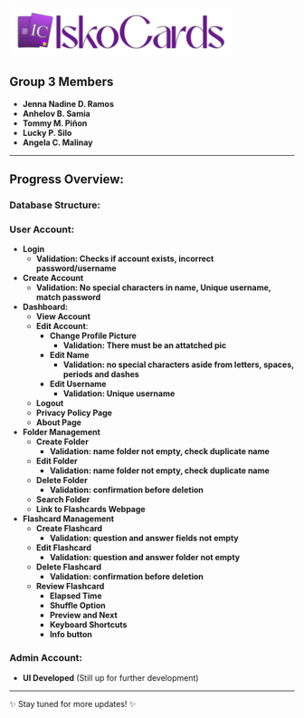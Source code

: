 ![IskoCards Logo](https://github.com/jennarms/IskoCards/blob/main/assets/LogoHeader.png)

## Group 3 Members

- **Jenna Nadine D. Ramos**
- **Anhelov B. Samia**
- **Tommy M. Piñon**
- **Lucky P. Silo**
- **Angela C. Malinay**

---

## Progress Overview:

### Database Structure:

### **User Account**:
- **Login**
    - **Validation: Checks if account exists, incorrect password/username**
- **Create Account**
    - **Validation: No special characters in name, Unique username, match password**
- **Dashboard:**
    - **View Account**
    - **Edit Account**:
        - **Change Profile Picture**
            - **Validation: There must be an attatched pic**
        - **Edit Name**
            - **Validation: no special characters aside from letters, spaces, periods and dashes**
        - **Edit Username**
            - **Validation: Unique username**
    - **Logout**
    - **Privacy Policy Page**
    - **About Page**
- **Folder Management**
    - **Create Folder**
        - **Validation: name folder not empty, check duplicate name**
    - **Edit Folder**
        - **Validation: name folder not empty, check duplicate name**
    - **Delete Folder**
        - **Validation: confirmation before deletion**
    - **Search Folder**
    - **Link to Flashcards Webpage**
- **Flashcard Management**
    - **Create Flashcard**
        - **Validation: question and answer fields not empty**
    - **Edit Flashcard**
        - **Validation: question and answer folder not empty**
    - **Delete Flashcard**
        - **Validation: confirmation before deletion**
    - **Review Flashcard**
        - **Elapsed Time**
        - **Shuffle Option**
        - **Preview and Next**
        - **Keyboard Shortcuts**
        - **Info button**

### Admin Account:
- **UI Developed** (Still up for further development)

---

✨ Stay tuned for more updates! ✨
